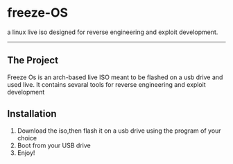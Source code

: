 # freeze-OS
a linux live iso designed for reverse engineering and exploit development.

---
## The Project
Freeze Os is an arch-based live ISO meant to be flashed on a usb drive and used live.
It contains sevaral tools for reverse engineering and exploit development


## Installation
1. Download the iso,then flash it on a usb drive using the program of your choice
2. Boot from your USB drive
3. Enjoy!


